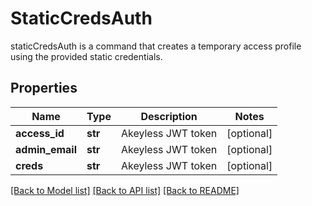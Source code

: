 # StaticCredsAuth

staticCredsAuth is a command that creates a temporary access profile using the provided static credentials.
## Properties
Name | Type | Description | Notes
------------ | ------------- | ------------- | -------------
**access_id** | **str** | Akeyless JWT token | [optional] 
**admin_email** | **str** | Akeyless JWT token | [optional] 
**creds** | **str** | Akeyless JWT token | [optional] 

[[Back to Model list]](../README.md#documentation-for-models) [[Back to API list]](../README.md#documentation-for-api-endpoints) [[Back to README]](../README.md)


